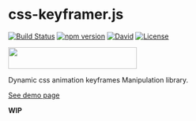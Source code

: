 css-keyframer.js
================

[![Build Status](http://img.shields.io/travis/tsuyoshiwada/css-keyframer.svg?style=flat-square)](https://travis-ci.org/tsuyoshiwada/css-keyframer)
[![npm version](https://img.shields.io/npm/v/css-keyframer.svg?style=flat-square)](http://badge.fury.io/js/css-keyframer)
[![David](https://img.shields.io/david/dev/tsuyoshiwada/css-keyframer.svg?style=flat-square)](https://david-dm.org/tsuyoshiwada/css-keyframer/#info=devDependencies&view=table)
[![License](https://img.shields.io/badge/license-MIT-blue.svg?style=flat-square)](https://raw.githubusercontent.com/tsuyoshiwada/css-keyframer/master/LICENSE)

<img src="https://raw.githubusercontent.com/tsuyoshiwada/css-keyframer/images/logo%402x.png" width="260" height="44">

Dynamic css animation keyframes Manipulation library.

[See demo page](https://tsuyoshiwada.github.io/css-keyframer/)

**WIP**

